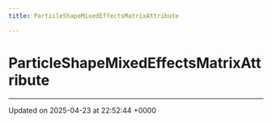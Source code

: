 ```yaml
---
title: ParticleShapeMixedEffectsMatrixAttribute

---
```


# ParticleShapeMixedEffectsMatrixAttribute





-------------------------------

Updated on 2025-04-23 at 22:52:44 +0000